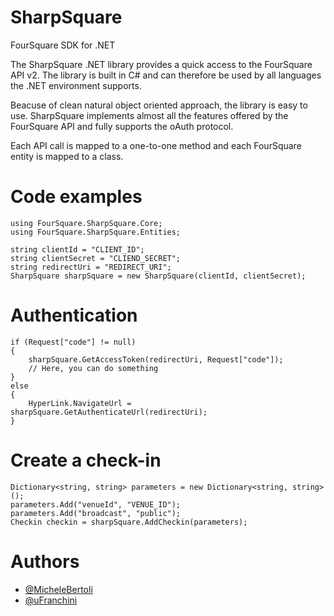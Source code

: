 SharpSquare
===========

FourSquare SDK for .NET

The SharpSquare .NET library provides a quick access to the FourSquare API v2.
The library is built in C# and can therefore be used by all languages the .NET environment supports.

Beacuse of clean natural object oriented approach, the library is easy to use.
SharpSquare implements almost all the features offered by the FourSquare API and fully supports the oAuth protocol.

Each API call is mapped to a one-to-one method and each FourSquare entity is mapped to a class.


Code examples
=============
```
using FourSquare.SharpSquare.Core;
using FourSquare.SharpSquare.Entities;

string clientId = "CLIENT_ID";
string clientSecret = "CLIEND_SECRET";
string redirectUri = "REDIRECT_URI";
SharpSquare sharpSquare = new SharpSquare(clientId, clientSecret);
```

Authentication
==============
```
if (Request["code"] != null)
{
	sharpSquare.GetAccessToken(redirectUri, Request["code"]);
	// Here, you can do something
}
else
{
	HyperLink.NavigateUrl = sharpSquare.GetAuthenticateUrl(redirectUri);
}
```
Create a check-in
=================
```
Dictionary<string, string> parameters = new Dictionary<string, string>();
parameters.Add("venueId", "VENUE_ID");
parameters.Add("broadcast", "public");
Checkin checkin = sharpSquare.AddCheckin(parameters);
```

Authors
=======
<ul>
<li>
<a href="https://twitter.com/MicheleBertoli" target=_blank>@MicheleBertoli</a>
</li>
<li>
<a href="https://twitter.com/ufranchini" target=_blank>@uFranchini</a>
</li>
</ul>

